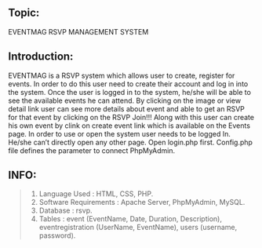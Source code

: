 ## Topic:
EVENTMAG RSVP MANAGEMENT SYSTEM


## Introduction:
EVENTMAG is a RSVP system which allows user to create, register for events. In order to do this user need to create their account and log in into the system. Once the user is logged in to the system, he/she will be able to see the available events he can attend. By clicking on the image or view detail link user can see more details about event and able to get an RSVP for that event by clicking on the RSVP Join!!! Along with this user can create his own event by clink on create event link which is available on the Events page. 
In order to use or open the system user needs to be logged In. He/she can’t directly open any other page. Open login.php first. Config.php file defines the parameter to connect PhpMyAdmin.

## INFO:
>1. Language Used : HTML, CSS, PHP.
>2. Software Requirements : Apache Server, PhpMyAdmin, MySQL.
>3. Database : rsvp.
>4. Tables : event (EventName, Date, Duration, Description), eventregistration (UserName, EventName), users (username, password).
